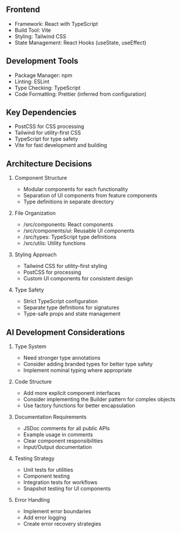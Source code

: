 ## Frontend
- Framework: React with TypeScript
- Build Tool: Vite
- Styling: Tailwind CSS
- State Management: React Hooks (useState, useEffect)

## Development Tools
- Package Manager: npm
- Linting: ESLint
- Type Checking: TypeScript
- Code Formatting: Prettier (inferred from configuration)

## Key Dependencies
- PostCSS for CSS processing
- Tailwind for utility-first CSS
- TypeScript for type safety
- Vite for fast development and building

## Architecture Decisions
1. Component Structure
   - Modular components for each functionality
   - Separation of UI components from feature components
   - Type definitions in separate directory

2. File Organization
   - /src/components: React components
   - /src/components/ui: Reusable UI components
   - /src/types: TypeScript type definitions
   - /src/utils: Utility functions

3. Styling Approach
   - Tailwind CSS for utility-first styling
   - PostCSS for processing
   - Custom UI components for consistent design

4. Type Safety
   - Strict TypeScript configuration
   - Separate type definitions for signatures
   - Type-safe props and state management

## AI Development Considerations
1. Type System
   - Need stronger type annotations
   - Consider adding branded types for better type safety
   - Implement nominal typing where appropriate

2. Code Structure
   - Add more explicit component interfaces
   - Consider implementing the Builder pattern for complex objects
   - Use factory functions for better encapsulation

3. Documentation Requirements
   - JSDoc comments for all public APIs
   - Example usage in comments
   - Clear component responsibilities
   - Input/Output documentation

4. Testing Strategy
   - Unit tests for utilities
   - Component testing
   - Integration tests for workflows
   - Snapshot testing for UI components

5. Error Handling
   - Implement error boundaries
   - Add error logging
   - Create error recovery strategies
